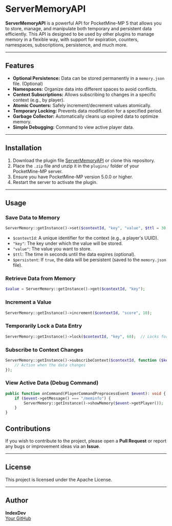# ServerMemoryAPI

**ServerMemoryAPI** is a powerful API for PocketMine-MP 5 that allows you to store, manage, and manipulate both temporary and persistent data efficiently. This API is designed to be used by other plugins to manage memory in a flexible way, with support for expiration, counters, namespaces, subscriptions, persistence, and much more.

---

## Features

- **Optional Persistence:** Data can be stored permanently in a `memory.json` file. (Optional)
- **Namespaces:** Organize data into different spaces to avoid conflicts.
- **Context Subscriptions:** Allows subscribing to changes in a specific context (e.g., by player).
- **Atomic Counters:** Safely increment/decrement values atomically.
- **Temporary Locking:** Prevents data modification for a specified period.
- **Garbage Collector:** Automatically cleans up expired data to optimize memory.
- **Simple Debugging:** Command to view active player data.

---

## Installation

1. Download the plugin file [ServerMemoryAPI](#) or clone this repository.
2. Place the `.zip` file and unzip it in the `plugins/` folder of your PocketMine-MP server.
3. Ensure you have PocketMine-MP version 5.0.0 or higher.
4. Restart the server to activate the plugin.

---

## Usage

### Save Data to Memory

```php
ServerMemory::getInstance()->set($contextId, "key", "value", $ttl = 30, $persistent = false);
```

- `$contextId`: A unique identifier for the context (e.g., a player's UUID).
- `"key"`: The key under which the value will be stored.
- `"value"`: The value you want to store.
- `$ttl`: The time in seconds until the data expires (optional).
- `$persistent`: If `true`, the data will be persistent (saved to the `memory.json` file).

### Retrieve Data from Memory

```php
$value = ServerMemory::getInstance()->get($contextId, "key");
```

### Increment a Value

```php
ServerMemory::getInstance()->increment($contextId, "score", 10);
```

### Temporarily Lock a Data Entry

```php
ServerMemory::getInstance()->lock($contextId, "key", 60);  // Locks for 60 seconds.
```

### Subscribe to Context Changes

```php
ServerMemory::getInstance()->subscribeContext($contextId, function ($key, $oldValue, $newValue) {
    // Action when the data changes
});
```

### View Active Data (Debug Command)

```php
public function onCommand(PlayerCommandPreprocessEvent $event): void {
    if ($event->getMessage() === "/meminfo") {
        ServerMemory::getInstance()->showMemory($event->getPlayer());
    }
}
```

## Contributions

If you wish to contribute to the project, please open a **Pull Request** or report any bugs or improvement ideas via an **Issue**.

---

## License

This project is licensed under the Apache License.

---

## Author

**IndexDev**  
[Your GitHub](https://github.com/Indexqq)
